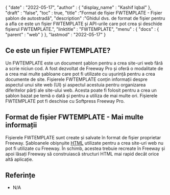 {
  "date" : "2022-05-17",
  "author" : {
    "display_name" : "Kashif Iqbal"
},
  "draft" : "false",
  "toc" : true,
  "title" :"Format de fișier FWTEMPLATE - Fișier șablon de autostradă",
  "description" :"Ghidul dvs. de format de fișier pentru a afla ce este un fișier FWTEMPLATE și API-urile care pot crea și deschide fișierul FWTEMPLATE.",
  "linktitle" : "FWTEMPLATE",
  "menu" : {
    "docs" : {
      "parent" : "web"
}
},
  "lastmod" : "2022-05-17"
}

## Ce este un fișier FWTEMPLATE?

Un FWTEMPLATE este un document șablon pentru a crea site-uri web fără a scrie niciun cod. A fost dezvoltat de Freeway Pro și oferă o modalitate de a crea mai multe șabloane care pot fi utilizate cu ușurință pentru a crea documente de site. Fișierele FWTEMPLATE conțin informații despre aspectul unui site web (UI) și aspectul acestuia pentru organizarea diferitelor părți ale site-ului web. Acesta poate fi folosit pentru a crea un șablon bazat pe temă o dată și pentru a utiliza de mai multe ori. Fișierele FWTEMPLATE pot fi deschise cu Softpress Freeway Pro.

## Format de fișier FWTEMPLATE - Mai multe informații

Fișierele FWTEMPLATE sunt create și salvate în format de fișier proprietar Freeway. Șabloanele obișnuite [HTML](/ro/web/html/) utilizate pentru a crea site-uri web nu pot fi utilizate cu Freeway. În schimb, acestea trebuie recreate în Freeway și apoi lăsați Freeway să construiască structuri HTML mai rapid decât orice altă aplicație.

## Referințe

* N/A

